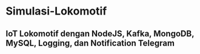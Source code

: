 # Simulasi-Lokomotif

## IoT Lokomotif dengan NodeJS, Kafka, MongoDB, MySQL, Logging, dan Notification Telegram
